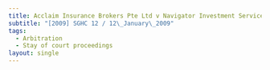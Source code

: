 ```yaml
---
title: Acclaim Insurance Brokers Pte Ltd v Navigator Investment Services Ltd
subtitle: "[2009] SGHC 12 / 12\_January\_2009"
tags:
  - Arbitration
  - Stay of court proceedings
layout: single
---
```


